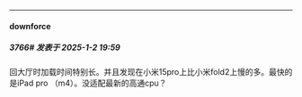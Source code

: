 ﻿
*****

####  downforce  
##### 3766#       发表于 2025-1-2 19:59

回大厅时加载时间特别长。并且发现在小米15pro上比小米fold2上慢的多。最快的是iPad pro （m4）。没适配最新的高通cpu？


